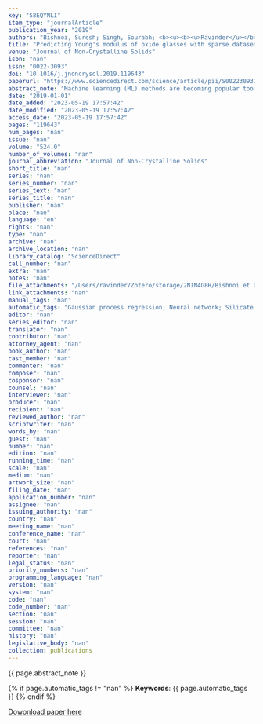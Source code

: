 ```yaml
---
key: "S8EQYNLI"
item_type: "journalArticle"
publication_year: "2019"
authors: "Bishnoi, Suresh; Singh, Sourabh; <b><u><b><u>Ravinder</u></b>, R.</u></b>; Bauchy, Mathieu; Gosvami, Nitya Nand; Kodamana, Hariprasad; Krishnan, N. M. Anoop"
title: "Predicting Young's modulus of oxide glasses with sparse datasets using machine learning"
venue: "Journal of Non-Crystalline Solids"
isbn: "nan"
issn: "0022-3093"
doi: "10.1016/j.jnoncrysol.2019.119643"
paperurl: "https://www.sciencedirect.com/science/article/pii/S0022309319305149"
abstract_note: "Machine learning (ML) methods are becoming popular tools for predicting and designing novel materials. In particular, neural network (NN) is a promising ML method, which can be used to identify hidden trends in the data. However, these methods rely on a large dataset and often exhibit overfitting when used with a sparse dataset. Further, assessing the uncertainty in predictions for a new dataset or an extrapolation of the present dataset is challenging. Herein, using Gaussian process regression (GPR), we predict Young's modulus for silicate glasses having a sparse dataset. We show that GPR significantly outperforms NN for the sparse dataset while ensuring no overfitting. Further, thanks to the nonparametric nature, GPR provides quantitative bounds for the reliability of predictions while extrapolating. Overall, GPR presents an advanced ML methodology for accelerating the development of novel functional materials such as glasses."
date: "2019-01-01"
date_added: "2023-05-19 17:57:42"
date_modified: "2023-05-19 17:57:42"
access_date: "2023-05-19 17:57:42"
pages: "119643"
num_pages: "nan"
issue: "nan"
volume: "524.0"
number_of_volumes: "nan"
journal_abbreviation: "Journal of Non-Crystalline Solids"
short_title: "nan"
series: "nan"
series_number: "nan"
series_text: "nan"
series_title: "nan"
publisher: "nan"
place: "nan"
language: "en"
rights: "nan"
type: "nan"
archive: "nan"
archive_location: "nan"
library_catalog: "ScienceDirect"
call_number: "nan"
extra: "nan"
notes: "nan"
file_attachments: "/Users/ravinder/Zotero/storage/2NIN4G8H/Bishnoi et al. - 2019 - Predicting Young's modulus of oxide glasses with s.pdf"
link_attachments: "nan"
manual_tags: "nan"
automatic_tags: "Gaussian process regression; Neural network; Silicate glasses; Sparse dataset; Young's modulus"
editor: "nan"
series_editor: "nan"
translator: "nan"
contributor: "nan"
attorney_agent: "nan"
book_author: "nan"
cast_member: "nan"
commenter: "nan"
composer: "nan"
cosponsor: "nan"
counsel: "nan"
interviewer: "nan"
producer: "nan"
recipient: "nan"
reviewed_author: "nan"
scriptwriter: "nan"
words_by: "nan"
guest: "nan"
number: "nan"
edition: "nan"
running_time: "nan"
scale: "nan"
medium: "nan"
artwork_size: "nan"
filing_date: "nan"
application_number: "nan"
assignee: "nan"
issuing_authority: "nan"
country: "nan"
meeting_name: "nan"
conference_name: "nan"
court: "nan"
references: "nan"
reporter: "nan"
legal_status: "nan"
priority_numbers: "nan"
programming_language: "nan"
version: "nan"
system: "nan"
code: "nan"
code_number: "nan"
section: "nan"
session: "nan"
committee: "nan"
history: "nan"
legislative_body: "nan"
collection: publications
---
```




<!--  -->

{{ page.abstract_note }}


{% if page.automatic_tags != "nan" %}
__Keywords__: {{ page.automatic_tags }}
{% endif %}


[Dowonload paper here](https://www.sciencedirect.com/science/article/pii/S0022309319305149)

